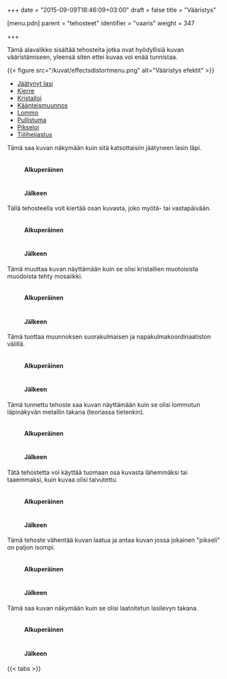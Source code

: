 +++
date = "2015-09-09T18:46:09+03:00"
draft = false
title = "Vääristys"

[menu.pdn]
	parent = "tehosteet"
	identifier = "vaaris"
	weight = 347

+++

Tämä alavalikko sisältää tehosteita jotka ovat hyödyllisiä kuvan vääristämiseen, yleensä siten ettei kuvaa voi enää tunnistaa.

{{< figure src="/kuvat/effectsdistortmenu.png" alt="Vääristys efektit" >}}

<div id="tabs">
	<ul class="tabs">
		<li><a href="#Frosted">Jäätynyt lasi</a></li>
		<li><a href="#Twist">Kierre</a></li>
		<li><a href="#Crystal">Kristalloi</a></li>
		<li><a href="#PolarInversion">Käänteismuunnos</a></li>
		<li><a href="#Dents">Lommo</a></li>
		<li><a href="#Bulge">Pullistuma</a></li>
		<li><a href="#Pixelate">Pikseloi</a></li>
		<li><a href="#Tile">Tiiliheijastus</a></li>
	</ul>
	<div class="tabcontents">
		<div id="Frosted">
			<p>Tämä saa kuvan näkymään kuin sitä katsottaisiin jäätyneen lasin läpi.</p>
			<figure class="bunder border">
				<img src="/resurssit/cass_original.jpg" alt="">
				<figcaption>
					<h4>Alkuperäinen</h4>
				</figcaption>
			</figure>
			<figure class="bunder border">
				<img src="/resurssit/cass_frostedglass.jpg" alt="">
				<figcaption>
					<h4>Jälkeen</h4>
				</figcaption>
			</figure>
		</div>
		<div id="Twist">
			<p>Tällä tehosteella voit kiertää osan kuvasta, joko myötä- tai vastapäivään.</p>
			<figure class="bunder border">
				<img src="/resurssit/ford_original.jpg" alt="">
				<figcaption>
					<h4>Alkuperäinen</h4>
				</figcaption>
			</figure>
			<figure class="bunder border">
				<img src="/resurssit/ford_twist.jpg" alt="">
				<figcaption>
					<h4>Jälkeen</h4>
				</figcaption>
			</figure>
		</div>
		<div id="Crystal">
			<p>Tämä muuttaa kuvan näyttämään kuin se olisi kristallien muotoisista muodoista tehty mosaiikki.</p>
			<figure class="bunder border">
				<img src="/resurssit/ford_original.jpg" alt="">
				<figcaption>
					<h4>Alkuperäinen</h4>
				</figcaption>
			</figure>
			<figure class="bunder border">
				<img src="/resurssit/ford_crystalize.jpg" alt="">
				<figcaption>
					<h4>Jälkeen</h4>
				</figcaption>
			</figure>
		</div>
		<div id="PolarInversion">
			<p>Tämä tuottaa muunnoksen suorakulmaisen ja napakulmakoordinaatiston välillä.</p>
			<figure class="bunder border">
				<img src="/resurssit/cass_original.jpg" alt="">
				<figcaption>
					<h4>Alkuperäinen</h4>
				</figcaption>
			</figure>
			<figure class="bunder border">
				<img src="/resurssit/cass_polarinversion.jpg" alt="">
				<figcaption>
					<h4>Jälkeen</h4>
				</figcaption>
			</figure>
		</div>
		<div id="Dents">
			<p>Tämä tunnettu tehoste saa kuvan näyttämään kuin se olisi lommotun läpinäkyvän metallin takana (teoriassa tietenkin).</p>
			<figure class="bunder border">
				<img src="/resurssit/ford_original.jpg" alt="">
				<figcaption>
					<h4>Alkuperäinen</h4>
				</figcaption>
			</figure>
			<figure class="bunder border">
				<img src="/resurssit/ford_dents.jpg" alt="">
				<figcaption>
					<h4>Jälkeen</h4>
				</figcaption>
			</figure>
		</div>
		<div id="Bulge">
			<p>Tätä tehostetta voi käyttää tuomaan osa kuvasta lähemmäksi tai taaemmaksi, kuin kuvaa olisi taivutettu.</p>
			<figure class="bunder border">
				<img src="/resurssit/ford_original.jpg" alt="">
				<figcaption>
					<h4>Alkuperäinen</h4>
				</figcaption>
			</figure>
			<figure class="bunder border">
				<img src="/resurssit/ford_bulge.jpg" alt="">
				<figcaption>
					<h4>Jälkeen</h4>
				</figcaption>
			</figure>
		</div>
		<div id="Pixelate">
			<p>Tämä tehoste vähentää kuvan laatua ja antaa kuvan jossa jokainen "pikseli" on paljon isompi.</p>
			<figure class="bunder border">
				<img src="/resurssit/cass_original.jpg" alt="">
				<figcaption>
					<h4>Alkuperäinen</h4>
				</figcaption>
			</figure>
			<figure class="bunder border">
				<img src="/resurssit/cass_pixelate.jpg" alt="">
				<figcaption>
					<h4>Jälkeen</h4>
				</figcaption>
			</figure>
		</div>
		<div id="Tile">
			<p>Tämä saa kuvan näkymään kuin se olisi laatoitetun lasilevyn takana.</p>
			<figure class="bunder border">
				<img src="/resurssit/cass_original.jpg" alt="">
				<figcaption>
					<h4>Alkuperäinen</h4>
				</figcaption>
			</figure>
			<figure class="bunder border">
				<img src="/resurssit/cass_tilereflection.jpg" alt="">
				<figcaption>
					<h4>Jälkeen</h4>
				</figcaption>
			</figure>
		</div>
	</div>
</div>

{{< tabs >}}

